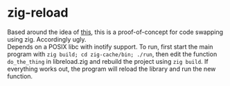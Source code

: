 # zig-reload

Based around the idea of [this](https://nullprogram.com/blog/2014/12/23/), this is a proof-of-concept for code swapping using zig. Accordingly ugly.  
Depends on a POSIX libc with inotify support. To run, first start the main program with `zig build; cd zig-cache/bin; ./run`, then edit the function `do_the_thing` in libreload.zig and rebuild the project using `zig build`. If everything works out, the program will reload the library and run the new function.
